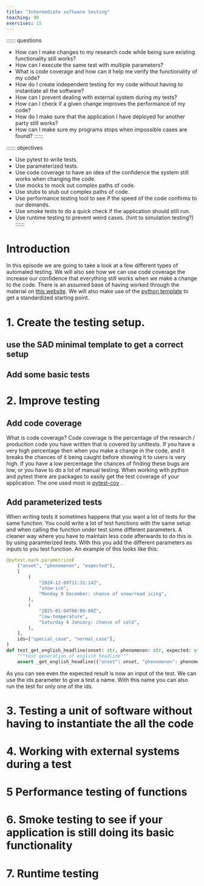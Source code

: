 ```yaml
---
title: "Intermediate software testing"
teaching: 90
exercises: 15
---
```


:::::: questions
 - How can I make changes to my research code while being sure existing functionality still works?
 - How can I execute the same test with multiple parameters?
 - What is code coverage and how can it help me verify the functionality of my code?
 - How do I create independent testing for my code without having to instantiate all the software?
 - How can I prevent dealing with external system during my tests?
 - How can I check if a given change improves the performance of my code?
 - How do I make sure that the application I have deployed for another party still works?
 - How can I make sure my programs stops when impossible cases are found?
::::::

:::::: objectives
 - Use pytest to write tests.
 - Use parameterized tests.
 - Use code coverage to have an idea of the confidence the system still works when changing the code.
 - Use mocks to mock out complex paths of code.
 - Use stubs to stub out complex paths of code.
 - Use performance testing tool to see if the speed of the code confirms to our demands.
 - Use smoke tests to do a quick check if the application should still run.
 - Use runtime testing to prevent weird cases. (hint to simulation testing?)
::::::

# Introduction

In this episode we are going to take a look at a few different types of automated testing. We will also see how we can use code coverage the increase our confidence that everything still works when we make a change to the code. There is an assumed base of having worked through the material on [this website](https://coderefinery.github.io/testing/motivation/). We will also make use of the [python template](https://github.com/SS-NES/python-template) to get a standardized starting point.


# 1. Create the testing setup.


## use the SAD minimal template to get a correct setup

## Add some basic tests



# 2. Improve testing

## Add code coverage

What is code coverage? Code coverage is the percentage of the research / production code you have written that is covered by unittests. If you have a very high percentage then when you make a change in the code, and it breaks the chances of it being caught before showing it to users is very high. If you have a low percentage the chances of finding these bugs are low, or you have to do a lot of manual testing.  When working with python and pytest there are packages to easily get the test coverage of your application. The one used most is [pytest-cov](https://pytest-cov.readthedocs.io/en/latest/config.html) .

## Add parameterized tests

When writing tests it sometimes happens that you want a lot of tests for the same function. You could write a lot of test functions with the same setup and when calling the function under test some different parameters. A cleaner way where you have to maintain less code afterwards to do this is by using paramterized tests. With this you add the different parameters as inputs to you test function. An example of this looks like this:

```python
@pytest.mark.parametrize(
    ("onset", "phenomenon", "expected"),
    [
        (
            "2024-12-09T11:31:14Z",
            "snow-ice",
            "Monday 9 December: chance of snow/road icing",
        ),
        (
            "2025-01-04T00:00:00Z",
            "low-temperature",
            "Saturday 4 January: chance of cold",
        ),
    ],
    ids=["special_case", "normal_case"],
)
def test_get_english_headline(onset: str, phenomenon: str, expected: str) -> None:
    """test generation of english headline"""
    assert _get_english_headline({"onset": onset, "phenomenon": phenomenon}) == expected
```

As you can see even the expected result is now an input of the test. We can use the ids parameter to give a test a name. With this name you can also run the test for only one of the ids.

# 3. Testing a unit of software without having to instantiate the all the code


# 4. Working with external systems during a test


# 5 Performance testing of functions


# 6. Smoke testing to see if your application is still doing its basic functionality


# 7. Runtime testing

